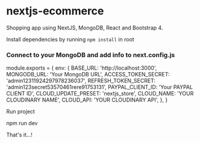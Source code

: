 # nextjs-ecommerce
Shopping app using NextJS, MongoDB, React and Bootstrap 4.

Install dependencies by running `npm install` in root

### Connect to your MongoDB and add info to next.config.js

module.exports = {
  env: {
    BASE_URL: 'http://localhost:3000',
    MONGODB_URL:
      'Your MongoDB URL',
    ACCESS_TOKEN_SECRET: 'admin12311924297978236037',
    REFRESH_TOKEN_SECRET: 'admin123secret53570461rere91753131',
    PAYPAL_CLIENT_ID:
      'Your PAYPAL CLIENT ID',
    CLOUD_UPDATE_PRESET: 'nextjs_store',
    CLOUD_NAME: 'YOUR CLOUDINARY NAME',
    CLOUD_API: 'YOUR CLOUDINARY API',
  },
}


Run project

npm run dev

That's it...!

